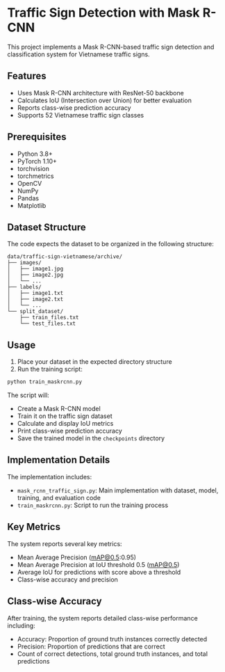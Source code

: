 # Traffic Sign Detection with Mask R-CNN

This project implements a Mask R-CNN-based traffic sign detection and classification system for Vietnamese traffic signs.

## Features

- Uses Mask R-CNN architecture with ResNet-50 backbone
- Calculates IoU (Intersection over Union) for better evaluation
- Reports class-wise prediction accuracy
- Supports 52 Vietnamese traffic sign classes

## Prerequisites

- Python 3.8+
- PyTorch 1.10+
- torchvision
- torchmetrics
- OpenCV
- NumPy
- Pandas
- Matplotlib

## Dataset Structure

The code expects the dataset to be organized in the following structure:

```
data/traffic-sign-vietnamese/archive/
├── images/
│   ├── image1.jpg
│   ├── image2.jpg
│   └── ...
├── labels/
│   ├── image1.txt
│   ├── image2.txt
│   └── ...
└── split_dataset/
    ├── train_files.txt
    └── test_files.txt
```

## Usage

1. Place your dataset in the expected directory structure
2. Run the training script:

```bash
python train_maskrcnn.py
```

The script will:
- Create a Mask R-CNN model
- Train it on the traffic sign dataset
- Calculate and display IoU metrics
- Print class-wise prediction accuracy
- Save the trained model in the `checkpoints` directory

## Implementation Details

The implementation includes:

- `mask_rcnn_traffic_sign.py`: Main implementation with dataset, model, training, and evaluation code
- `train_maskrcnn.py`: Script to run the training process

## Key Metrics

The system reports several key metrics:
- Mean Average Precision (mAP@0.5:0.95)
- Mean Average Precision at IoU threshold 0.5 (mAP@0.5)
- Average IoU for predictions with score above a threshold
- Class-wise accuracy and precision

## Class-wise Accuracy

After training, the system reports detailed class-wise performance including:
- Accuracy: Proportion of ground truth instances correctly detected
- Precision: Proportion of predictions that are correct
- Count of correct detections, total ground truth instances, and total predictions 